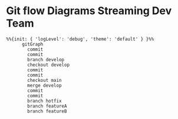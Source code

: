 # Git flow Diagrams Streaming Dev Team

<div class="flex justify-center mx-auto">

```mermaid {scale: 0.5}
%%{init: { 'logLevel': 'debug', 'theme': 'default' } }%%
      gitGraph
        commit
        commit
        branch develop
        checkout develop
        commit
        commit
        checkout main
        merge develop
        commit
        commit
        branch hotfix
        branch featureA
        branch featureB

```

</div>
